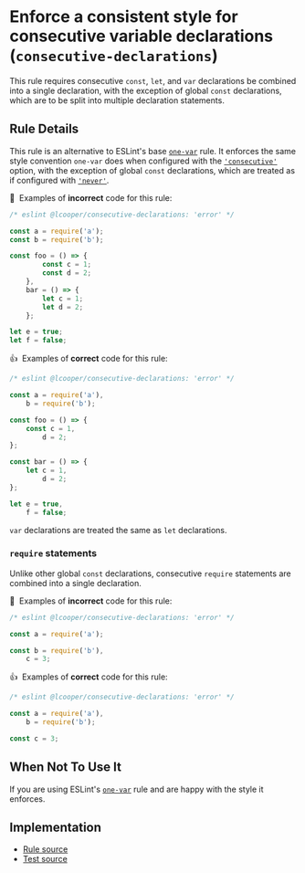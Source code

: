 # Enforce a consistent style for consecutive variable declarations (`consecutive-declarations`)

This rule requires consecutive `const`, `let`, and `var` declarations be combined into a single declaration, with the exception of global `const` declarations, which are to be split into multiple declaration statements.

## Rule Details

This rule is an alternative to ESLint's base [`one-var`](https://eslint.org/docs/rules/one-var) rule. It enforces the same style convention `one-var` does when configured with the [`'consecutive'`](https://github.com/eslint/eslint/blob/master/docs/rules/one-var.md#consecutive) option, with the exception of global `const` declarations, which are treated as if configured with [`'never'`](https://github.com/eslint/eslint/blob/master/docs/rules/one-var.md#never).

:no_entry_sign:&nbsp; Examples of **incorrect** code for this rule:

```js
/* eslint @lcooper/consecutive-declarations: 'error' */

const a = require('a');
const b = require('b');

const foo = () => {
        const c = 1;
        const d = 2;
    },
    bar = () => {
        let c = 1;
        let d = 2;
    };

let e = true;
let f = false;
```

:thumbsup:&nbsp; Examples of **correct** code for this rule:

```js
/* eslint @lcooper/consecutive-declarations: 'error' */

const a = require('a'),
    b = require('b');

const foo = () => {
    const c = 1,
        d = 2;
};

const bar = () => {
    let c = 1,
        d = 2;
};

let e = true,
    f = false;
```

`var` declarations are treated the same as `let` declarations.

### `require` statements

Unlike other global `const` declarations, consecutive `require` statements are combined into a single declaration.

:no_entry_sign:&nbsp; Examples of **incorrect** code for this rule:

```js
/* eslint @lcooper/consecutive-declarations: 'error' */

const a = require('a');

const b = require('b'),
    c = 3;
```

:thumbsup:&nbsp; Examples of **correct** code for this rule:

```js
/* eslint @lcooper/consecutive-declarations: 'error' */

const a = require('a'),
    b = require('b');

const c = 3;
```

## When Not To Use It

If you are using ESLint's [`one-var`](https://eslint.org/docs/rules/one-var) rule and are happy with the style it enforces.

## Implementation

- [Rule source](../../lib/rules/consecutive-declarations.js)
- [Test source](../../lib/rules/consecutive-declarations.test.js)
